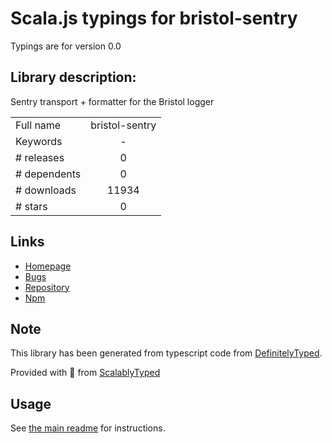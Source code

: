 
# Scala.js typings for bristol-sentry

Typings are for version 0.0

## Library description:
Sentry transport + formatter for the Bristol logger

|                    |                 |
| ------------------ | :-------------: |
| Full name          | bristol-sentry |
| Keywords           | - |
| # releases         | 0 |
| # dependents       | 0 |
| # downloads        | 11934 |
| # stars            | 0 |

## Links
- [Homepage](https://github.com/jeffijoe/bristol-sentry#readme)
- [Bugs](https://github.com/jeffijoe/bristol-sentry/issues)
- [Repository](https://github.com/jeffijoe/bristol-sentry)
- [Npm](https://www.npmjs.com/package/bristol-sentry)
    


## Note
This library has been generated from typescript code from [DefinitelyTyped](https://definitelytyped.org).

Provided with :purple_heart: from [ScalablyTyped](https://github.com/oyvindberg/ScalablyTyped)

## Usage
See [the main readme](../../readme.md) for instructions.


